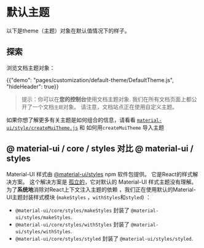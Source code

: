 # 默认主题

<p class="description">以下是theme（主题）对象在默认值情况下的样子。</p>

## 探索

浏览文档主题对象：

{{"demo": "pages/customization/default-theme/DefaultTheme.js", "hideHeader": true}}

> 提示：你可以在**您的控制台**使用文档主题对象. 我们在所有文档页面上都公开了一个文档`主题`对象。 请注意，文档站点正在使用自定义主题。

如果你想了解更多有关主题是如何组合的信息，请看看 [`material-ui/style/createMuiTheme.js`](https://github.com/mui-org/material-ui/blob/master/packages/material-ui/src/styles/createMuiTheme.js) 和 如何用`createMuiTheme` 导入主题

## @ material-ui / core / styles 对比 @ material-ui / styles

Material-UI 样式由 [@material-ui/styles](/styles/basics/) npm 软件包提供。 它是React的样式解决方案。 这个解决方案是 [孤立的](https://bundlephobia.com/result?p=@material-ui/styles)，它对默认的 Material-UI 样式主题没有理解。 为了**系统地**消除对React上下文注入主题的依赖 ，我们正在使用默认的Material-UI主题封装样式模块 (` makeStyles ` ，` withStyles `和`styled`) ：

- `@material-ui/core/styles/makeStyles` 封装了 `@material-ui/styles/makeStyles`.
- `@material-ui/core/styles/withStyles` 封装了 `@material-ui/styles/withStyles`.
- `@material-ui/core/styles/styled` 封装了 `@material-ui/styles/styled`.